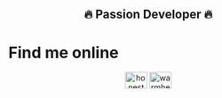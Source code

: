 <h2 align="center">🔥 Passion Developer 🔥</h2>

<h1>Find me online</h1>
<div align="center">
  <a href="https://discord.gg/honest#5968" target="blank"><img align="center" src="https://raw.githubusercontent.com/rahuldkjain/github-profile-readme-generator/master/src/images/icons/Social/discord.svg" alt="honest#5968" height="30" width="40" /></a>
   <a href="https://t.me/warmheart888" target="blank"><img align="center" src="https://cdn0.iconfinder.com/data/icons/tuts/256/telegram.png" alt="warmheart888" height="30" width="40" /></a>
<div>
</p>
<!-- Proudly created with GPRM ( https://gprm.itsvg.in ) -->
